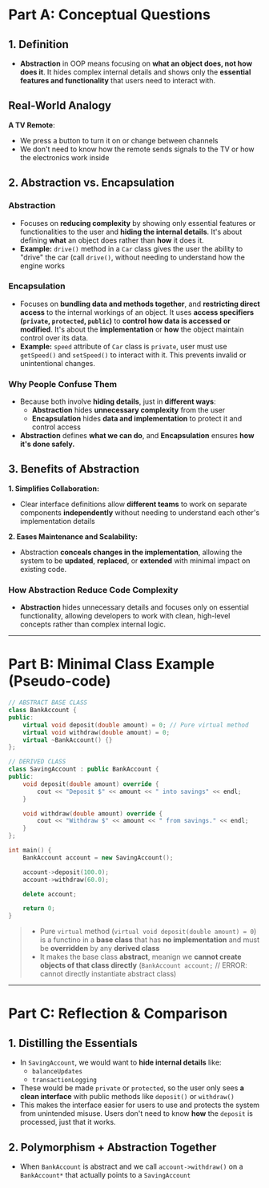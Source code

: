 # Part A: Conceptual Questions
## 1. Definition
- **Abstraction** in OOP means focusing on **what an object does, not how does it**. It hides complex internal details and shows only the **essential features and functionality** that users need to interact with.
## **Real-World Analogy**
**A TV Remote**: 
- We press a button to turn it on or change between channels
- We don't need to know how the remote sends signals to the TV or how the electronics work inside

## 2. Abstraction vs. Encapsulation
### Abstraction
- Focuses on **reducing complexity** by showing only essential features or functionalities to the user and **hiding the internal details**. It's about defining **what** an object does rather than **how** it does it.
- **Example:** `drive()` method in a `Car` class gives the user the ability to "drive" the car (call `drive()`, without needing to understand how the engine works
  
### Encapsulation
- Focuses on **bundling data and methods together**, and **restricting direct access** to the internal workings of an object. It uses **access specifiers (`private`, `protected`, `public`)** to **control how data is accessed or modified**. It's about the **implementation** or **how** the object maintain control over its data.
- **Example:** `speed` attribute of `Car` class is `private`, user must use `getSpeed()` and `setSpeed()` to interact with it. This prevents invalid or unintentional changes.

### Why People Confuse Them
- Because both involve **hiding details**, just in **different ways**:
    - **Abstraction** hides **unnecessary complexity** from the user
    - **Encapsulation** hides **data and implementation** to protect it and control access
- **Abstraction** defines **what we can do**, and **Encapsulation** ensures **how it's done safely.**

## 3. Benefits of Abstraction
**1. Simplifies Collaboration:** 
- Clear interface definitions allow **different teams** to work on separate components **independently** without needing to understand each other's implementation details

**2. Eases Maintenance and Scalability:** 
- Abstraction **conceals changes in the implementation**, allowing the system to be **updated**, **replaced**, or **extended** with minimal impact on existing code.

### How Abstraction Reduce Code Complexity
- **Abstraction** hides unnecessary details and focuses only on essential functionality, allowing developers to work with clean, high-level concepts rather than complex internal logic.
---

# Part B: Minimal Class Example (Pseudo-code)

```c++
// ABSTRACT BASE CLASS
class BankAccount {
public:
    virtual void deposit(double amount) = 0; // Pure virtual method
    virtual void withdraw(double amount) = 0;
    virtual ~BankAccount() {}
};

// DERIVED CLASS
class SavingAccount : public BankAccount {
public:
    void deposit(double amount) override {
        cout << "Deposit $" << amount << " into savings" << endl;
    }

    void withdraw(double amount) override {
        cout << "Withdraw $" << amount << " from savings." << endl;
    }
};

int main() {
    BankAccount account = new SavingAccount();

    account->deposit(100.0);
    account->withdraw(60.0);

    delete account;

    return 0;
}
```

> - Pure `virtual` method (`virtual void deposit(double amount) = 0`) is a functino in a **base class** that has **no implementation** and must be **overridden** by any **derived class**
> - It makes the base class **abstract**, meanign we **cannot create objects of that class directly** (`BankAccount account;` // ERROR: cannot directly instantiate abstract class)
---

# Part C: Reflection & Comparison
## 1. Distilling the Essentials
- In `SavingAccount`, we would want to **hide internal details** like:
    - `balanceUpdates`
    - `transactionLogging`
- These would be made `private` or `protected`, so the user only sees **a clean interface** with public methods like `deposit()` or `withdraw()`
- This makes the interface easier for users to use and protects the system from unintended misuse. Users don't need to know **how** the `deposit` is processed, just that it works.

## 2. Polymorphism + Abstraction Together
- When `BankAccount` is abstract and we call `account->withdraw()` on a `BankAccount*` that actually points to a `SavingAccount`
